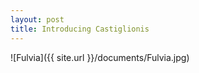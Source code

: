 ```yaml
---
layout: post
title: Introducing Castiglionis
---
```


![Fulvia]({{ site.url }}/documents/Fulvia.jpg)
